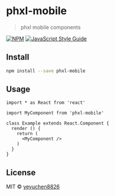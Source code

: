 # phxl-mobile

> phxl mobile components

[![NPM](https://img.shields.io/npm/v/phxl-mobile.svg)](https://www.npmjs.com/package/phxl-mobile) [![JavaScript Style Guide](https://img.shields.io/badge/code_style-standard-brightgreen.svg)](https://standardjs.com)

## Install

```bash
npm install --save phxl-mobile
```

## Usage

```tsx
import * as React from 'react'

import MyComponent from 'phxl-mobile'

class Example extends React.Component {
  render () {
    return (
      <MyComponent />
    )
  }
}
```

## License

MIT © [yeyuchen8826](https://github.com/yeyuchen8826)
